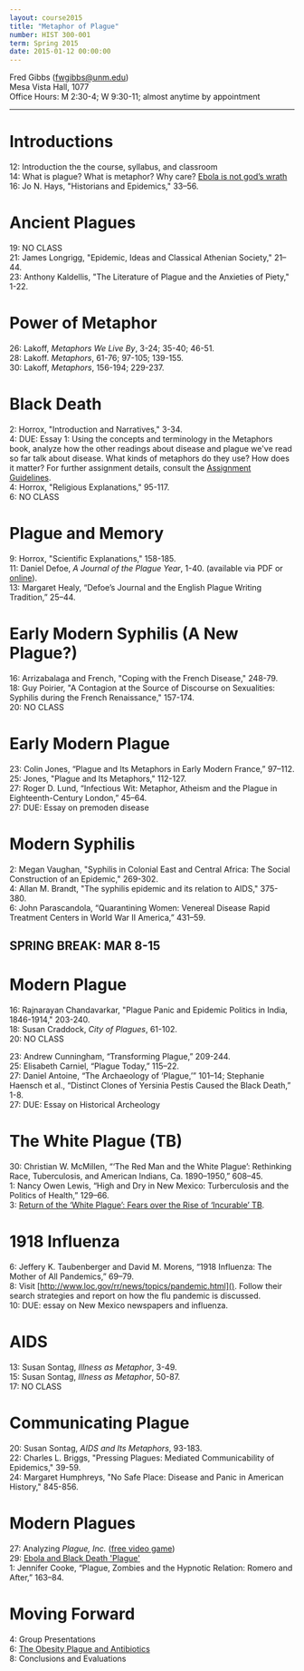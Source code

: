 ```yaml
---
layout: course2015
title: "Metaphor of Plague"
number: HIST 300-001
term: Spring 2015
date: 2015-01-12 00:00:00
---
```


Fred Gibbs \([fwgibbs@unm.edu](mailto:fwgibbs@unm.edu)\)    
Mesa Vista Hall, 1077    
Office Hours: M 2:30-4; W 9:30-11; almost anytime by appointment    

-----

# Introductions
12: Introduction the the course, syllabus, and classroom  
14: What is plague? What is metaphor? Why care? [Ebola is not god’s wrath](http://www.slate.com/articles/health_and_science/medical_examiner/2014/08/ebola_is_not_god_s_wrath_religious_leaders_say_disease_is_caused_by_sin.html)  
16: Jo N. Hays, "Historians and Epidemics," 33–56.

# Ancient Plagues
19: NO CLASS  
21: James Longrigg, "Epidemic, Ideas and Classical Athenian Society," 21–44.  
23: Anthony Kaldellis, "The Literature of Plague and the Anxieties of Piety," 1-22.

# Power of Metaphor
26: Lakoff, _Metaphors We Live By_, 3-24; 35-40; 46-51.  
28: Lakoff. _Metaphors_, 61-76; 97-105; 139-155.  
30: Lakoff, _Metaphors_, 156-194; 229-237.

# Black Death
2: Horrox, "Introduction and Narratives," 3-34.  
4: DUE: Essay 1: Using the concepts and terminology in the Metaphors book, analyze how the other readings about disease and plague we've read so far talk about disease. What kinds of metaphors do they use? How does it matter? For further assignment details, consult the [Assignment Guidelines](assignment-guidelines.html).  
4: Horrox, "Religious Explanations," 95-117.  
6: NO CLASS

# Plague and Memory
9:  Horrox, "Scientific Explanations," 158-185.  
11: Daniel Defoe, _A Journal of the Plague Year_, 1-40. (available via PDF or [online](http://www.gutenberg.org/files/376/376-h/376-h.htm)).  
13: Margaret Healy, “Defoe’s Journal and the English Plague Writing Tradition,” 25–44.

# Early Modern Syphilis (A New Plague?)
16: Arrizabalaga and French, "Coping with the French Disease," 248-79.  
18: Guy Poirier, "A Contagion at the Source of Discourse on Sexualities: Syphilis during the French Renaissance," 157-174.  
20: NO CLASS

# Early Modern Plague
23: Colin Jones, “Plague and Its Metaphors in Early Modern France,” 97–112.  
25: Jones, "Plague and Its Metaphors," 112-127.  
27: Roger D. Lund, “Infectious Wit: Metaphor, Atheism and the Plague in Eighteenth-Century London,” 45–64.  
27: DUE: Essay on premoden disease

# Modern Syphilis
2: Megan Vaughan, "Syphilis in Colonial East and Central Africa: The Social Construction of an Epidemic," 269-302.  
4: Allan M. Brandt, "The syphilis epidemic and its relation to AIDS," 375-380.  
6: John Parascandola, “Quarantining Women: Venereal Disease Rapid Treatment Centers in World War II America,” 431–59.

## SPRING BREAK: MAR 8-15

# Modern Plague
16: Rajnarayan Chandavarkar, "Plague Panic and Epidemic Politics in India, 1846-1914," 203-240.  
18: Susan Craddock, _City of Plagues_, 61-102.  
20: NO CLASS

23: Andrew Cunningham, “Transforming Plague,” 209-244.   
25: Elisabeth Carniel, “Plague Today,” 115–22.  
27: Daniel Antoine, “The Archaeology of ‘Plague,’” 101–14; Stephanie Haensch et al., “Distinct Clones of Yersinia Pestis Caused the Black Death,” 1-8.  
27: DUE: Essay on Historical Archeology

# The White Plague (TB)
30: Christian W. McMillen, “‘The Red Man and the White Plague’: Rethinking Race, Tuberculosis, and American Indians, Ca. 1890–1950,” 608–45.  
1: Nancy Owen Lewis, “High and Dry in New Mexico: Turberculosis and the Politics of Health,” 129–66.  
3: [Return of the ‘White Plague’: Fears over the Rise of ‘Incurable’ TB](http://www.cnn.com/2014/05/28/health/return-white-plague-incurable-tb/index.html).  

# 1918 Influenza
6: Jeffery K. Taubenberger and David M. Morens, “1918 Influenza: The Mother of All Pandemics,” 69–79.  
8: Visit [http://www.loc.gov/rr/news/topics/pandemic.html](). Follow their search strategies and report on how the flu pandemic is discussed.  
10: DUE: essay on New Mexico newspapers and influenza.

# AIDS
13: Susan Sontag, _Illness as Metaphor_, 3-49.  
15: Susan Sontag, _Illness as Metaphor_, 50-87.   
17: NO CLASS

# Communicating Plague
20: Susan Sontag, _AIDS and Its Metaphors_, 93-183.  
22: Charles L. Briggs, "Pressing Plagues: Mediated Communicability of Epidemics," 39-59.  
24: Margaret Humphreys, "No Safe Place: Disease and Panic in American History," 845-856.  

# Modern Plagues
27: Analyzing _Plague, Inc._ ([free video game](http://www.ndemiccreations.com/en/22-plague-inc))  
29: [Ebola and Black Death 'Plague'](http://www.breitbart.com/Big-Government/2014/10/09/Risks-Rise-Ebola-Pandemic-is-Same-Virus-as-the-Black-Death)  
1: Jennifer Cooke, “Plague, Zombies and the Hypnotic Relation: Romero and After,” 163–84.

# Moving Forward
4: Group Presentations  
6: [The Obesity Plague and Antibiotics](http://www.huffingtonpost.com/bill-chameides/the-obesity-plague-and-an_b_3875904.html?view=print&comm_ref=false)  
8: Conclusions and Evaluations
